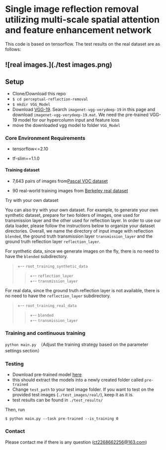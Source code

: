 # Single image reflection removal utilizing multi-scale spatial attention and feature enhancement network

This code is based on tensorflow. The test results on the real dataset are as follows:

## ![real images.](./test images.png)


## Setup

* Clone/Download this repo
* `$ cd perceptual-reflection-removal`
* `$ mkdir VGG_Model`
* Download [VGG-19](http://www.vlfeat.org/matconvnet/pretrained/#downloading-the-pre-trained-models). Search `imagenet-vgg-verydeep-19` in this page and download `imagenet-vgg-verydeep-19.mat`. We need the pre-trained VGG-19 model for our hypercolumn input and feature loss
* move the downloaded vgg model to folder `VGG_Model`

### Core Environment Requirements

* tensorflow<=2.10

* tf-slim==1.1.0 

#### Training dataset

* 7,643 pairs of images from[Pascal VOC dataset](http://host.robots.ox.ac.uk/pascal/VOC/) 

* 90 real-world training images from [Berkeley real dataset](https://github.com/ceciliavision/perceptual-reflection-removal) 

Try with your own dataset

You can also try with your own dataset. For example, to generate your own synthetic dataset, prepare for two folders of images, one used for transmission layer and the other used for reflection layer. In order to use our data loader, please follow the instructions below to organize your dataset directories. Overall, we name the directory of input image with reflection `blended`, the ground truth transmission layer `transmission_layer` and the ground truth reflection layer `reflection_layer`.

For synthetic data, since we generate images on the fly, there is no need to have the `blended` subdirectory.
>+-- `root_training_synthetic_data`<br>
>>+-- `reflection_layer`<br>
>>+-- `transmission_layer`<br>

For real data, since the ground truth reflection layer is not available, there is no need to have the `reflection_layer` subdirectory.
>+-- `root_training_real_data`<br>
>>+-- `blended`<br>
>>+-- `transmission_layer`<br>


### Training and continuous training

`python main.py `（Adjust the training strategy based on the parameter settings section）

###  Testing

* Download pre-trained model [here](https://drive.google.com/file/d/1660b2B_0a5lS7fxRfusMXqqobO2nNJfx/view?usp=drivesdk)
* this should extract the models into a newly created folder called `pre-trained`
* Change `test_path`  to your test image folder. If you want to test on the provided test images (`./test_images/real/`), keep it as it is.
* test results can be found in `./test_results/`

Then, run

`$ python main.py --task pre-trained --is_training 0`


###  Contact

Please contact me if there is any question (ct2268662256@163.com)
